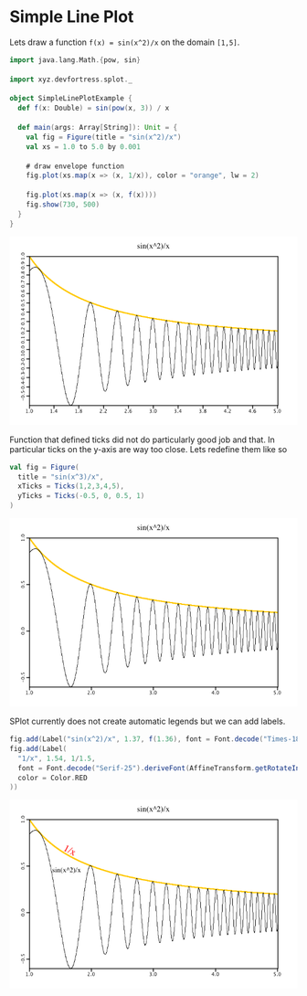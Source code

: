# Simple Line Plot

Lets draw a function `f(x) = sin(x^2)/x` on the domain `[1,5]`.
```scala
import java.lang.Math.{pow, sin}

import xyz.devfortress.splot._

object SimpleLinePlotExample {
  def f(x: Double) = sin(pow(x, 3)) / x

  def main(args: Array[String]): Unit = {
    val fig = Figure(title = "sin(x^2)/x")
    val xs = 1.0 to 5.0 by 0.001

    # draw envelope function
    fig.plot(xs.map(x => (x, 1/x)), color = "orange", lw = 2)

    fig.plot(xs.map(x => (x, f(x))))
    fig.show(730, 500)
  }
}
```
![](simple-line-plot-1.png)

Function that defined ticks did not do particularly good job and that.
In particular ticks on the y-axis are way too close. Lets redefine them
like so

```scala
val fig = Figure(
  title = "sin(x^3)/x",
  xTicks = Ticks(1,2,3,4,5),
  yTicks = Ticks(-0.5, 0, 0.5, 1)
)
```
![](simple-line-plot-2.png)

SPlot currently does not create automatic legends but we can add labels.

```scala
fig.add(Label("sin(x^2)/x", 1.37, f(1.36), font = Font.decode("Times-18")))
fig.add(Label(
  "1/x", 1.54, 1/1.5,
  font = Font.decode("Serif-25").deriveFont(AffineTransform.getRotateInstance(0.49)),
  color = Color.RED
))
```

![](simple-line-plot-3.png)
